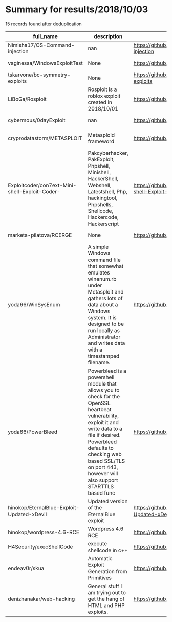 
# Summary for results/2018/10/03
    
15 records found after deduplication

| full_name | description | html_url | matched_list | matched_count | pushed_at | size | stargazers_count | language | forks_count | vul_ids |
|------------------------------------------------|------------------------------------------------------------------------------------------------------------------------------------------------------------------------------------------------------------------------------------------------------------------|-------------------------------------------------------------------|----------------------------------|-----------------|---------------------------|--------|--------------------|------------|---------------|-----------|
| Nimisha17/OS-Command-injection | nan | https://github.com/Nimisha17/OS-Command-injection | ['command injection'] | 1 | 2018-10-03 20:04:06+00:00 | 3200 | 1 | nan | 2 | [] |
| vaginessa/WindowsExploitTest | None | https://github.com/vaginessa/WindowsExploitTest | ['exploit'] | 1 | 2018-10-03 11:48:43+00:00 | 33561 | 0 | Python | 0 | [] |
| tskarvone/bc-symmetry-exploits | None | https://github.com/tskarvone/bc-symmetry-exploits | ['exploit'] | 1 | 2018-10-03 11:40:06+00:00 | 13459 | 0 | Matlab | 0 | [] |
| LiBoGa/Rosploit | Rosploit is a roblox exploit created in 2018/10/01 | https://github.com/LiBoGa/Rosploit | ['exploit'] | 1 | 2018-10-03 16:54:27+00:00 | 229 | 0 | | 0 | [] |
| cybermous/0dayExploit | nan | https://github.com/cybermous/0dayExploit | ['0day', 'exploit'] | 2 | 2018-10-03 00:01:50+00:00 | 17 | 1 | nan | 1 | [] |
| cryprodatastorm/METASPLOIT | Metasploid frameword | https://github.com/cryprodatastorm/METASPLOIT | ['metasploit module OR payload'] | 1 | 2018-10-03 03:15:47+00:00 | 0 | 1 | | 0 | [] |
| Exploitcoder/con7ext-Mini-shell-Exploit-Coder- | Pakcyberhacker, PakExploit, Phpshell, Minishell, HackerShell, Webshell, Latestshell, Php, hackingtool, Phpshells, Shellcode, Hackercode, Hackerscript | https://github.com/Exploitcoder/con7ext-Mini-shell-Exploit-Coder- | ['exploit', 'shellcode'] | 2 | 2018-10-03 05:27:06+00:00 | 0 | 0 | | 0 | [] |
| marketa-pilatova/RCERGE | None | https://github.com/marketa-pilatova/RCERGE | ['rce'] | 1 | 2018-10-03 14:21:53+00:00 | 0 | 0 | | 0 | [] |
| yoda66/WinSysEnum | A simple Windows command file that somewhat emulates winenum.rb under Metasploit and gathers lots of data about a Windows system. It is designed to be run locally as Administrator and writes data with a timestamped filename. | https://github.com/yoda66/WinSysEnum | ['metasploit module OR payload'] | 1 | 2018-10-03 14:35:11+00:00 | 4 | 0 | Batchfile | 1 | [] |
| yoda66/PowerBleed | Powerbleed is a powershell module that allows you to check for the OpenSSL heartbeat vulnerability, exploit it and write data to a file if desired. Powerbleed defaults to checking web based SSL/TLS on port 443, however will also support STARTTLS based func | https://github.com/yoda66/PowerBleed | ['exploit'] | 1 | 2018-10-03 14:43:37+00:00 | 22 | 4 | PowerShell | 1 | [] |
| hinokop/EternalBlue-Exploit-Updated-xDevil | Updated version of the EternalBlue exploit | https://github.com/hinokop/EternalBlue-Exploit-Updated-xDevil | ['exploit'] | 1 | 2018-10-03 16:56:00+00:00 | 21 | 0 | Python | 0 | [] |
| hinokop/wordpress-4.6-RCE | Wordpress 4.6 RCE | https://github.com/hinokop/wordpress-4.6-RCE | ['rce'] | 1 | 2018-10-03 17:33:15+00:00 | 18 | 2 | Shell | 0 | [] |
| H4Security/execShellCode | execute shellcode in c++ | https://github.com/H4Security/execShellCode | ['shellcode'] | 1 | 2018-10-03 18:42:36+00:00 | 0 | 1 | C++ | 0 | [] |
| endeav0r/skua | Automatic Exploit Generation from Primitives | https://github.com/endeav0r/skua | ['exploit'] | 1 | 2018-10-03 20:38:27+00:00 | 17 | 8 | Rust | 2 | [] |
| denizhanakar/web-hacking | General stuff I am trying out to get the hang of HTML and PHP exploits. | https://github.com/denizhanakar/web-hacking | ['exploit'] | 1 | 2018-10-03 21:56:37+00:00 | 0 | 0 | PHP | 0 | [] |
